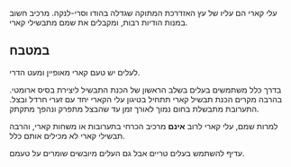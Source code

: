 עלי קארי הם עליו של עץ האזדרכת המתוקה שגדלה בהודו וסרי-לנקה. מרכיב חשוב במנות הודיות רבות, ומקבלים את שמם מתבשילי קארי.

## במטבח

לעלים יש טעם קארי מאופיין ומעט הדרי.

בדרך כלל משתמשים בעלים בשלב הראשון של הכנת התבשיל ליצירת בסיס ארומטי. בהרבה מקרים הכנת תבשיל קארי תתחיל בטיגון עלי הקארי יחד עם זערי חרדל ובצל. התערובת מתבשלת בחום נמוך לאורך זמן עד שהבצל מתפרק ונהפך מתקתק.

למרות שמם, עלי קארי לרוב **אינם** מרכיב הכרחי בתערובות או משחות קארי, והרבה תבשילי קארי לא מכילים אותם כלל.

עדיף להשתמש בעלים טריים אבל גם העלים מיובשים שומרים על טעמם.

